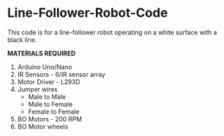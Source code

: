# Line-Follower-Robot-Code

This code is for a line-follower robot operating on a white surface with a black line. 

<b> MATERIALS REQUIRED </b>

<ol>
  <li> Arduino Uno/Nano </li>
  <li> IR Sensors - 6/IR sensor array </li>
  <li> Motor Driver - L293D </li>
  <li> Jumper wires
    <ul>
        <li> Male to Male </li>
      <li> Male to Female </li>
      <li> Female to Female </li>
      </ul>
  </li>
  <li> BO Motors - 200 RPM </li>
  <li> BO Motor wheels </li>
  </ol>
  

